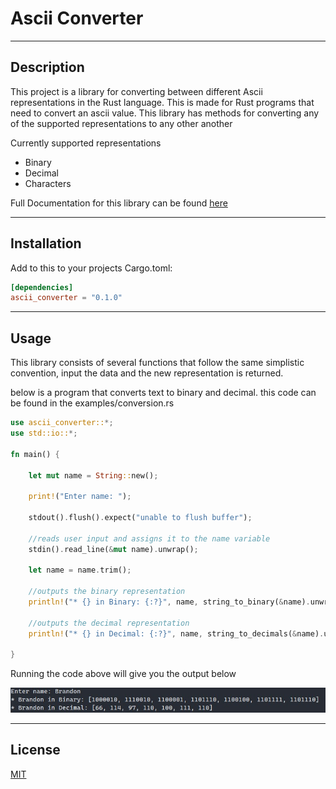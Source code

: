 # Ascii Converter

---

## Description
This project is a library for converting between different Ascii representations in the Rust language. This is made for Rust programs that need to convert an ascii value. This library has methods for converting any of the supported representations to any other another   

Currently supported representations
- Binary
- Decimal
- Characters

Full Documentation for this library can be found [here]()

---

## Installation

Add to this to your projects Cargo.toml:

```toml
[dependencies]
ascii_converter = "0.1.0"
```

---

## Usage
This library consists of several functions that follow the same simplistic convention, input the data and the new representation is returned.

below is a program that converts text to binary and decimal. this code can be found in the examples/conversion.rs 

```rust
use ascii_converter::*;
use std::io::*;

fn main() {

    let mut name = String::new();
    
    print!("Enter name: ");

    stdout().flush().expect("unable to flush buffer");

    //reads user input and assigns it to the name variable
    stdin().read_line(&mut name).unwrap();

    let name = name.trim();

    //outputs the binary representation
    println!("* {} in Binary: {:?}", name, string_to_binary(&name).unwrap());
    
    //outputs the decimal representation
    println!("* {} in Decimal: {:?}", name, string_to_decimals(&name).unwrap());

}
```
Running the code above will give you the output below 

![Output](images/conversionOutput.jpg)

---

## License

[MIT](LICENSE)


